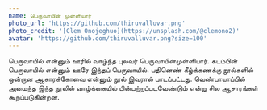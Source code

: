 ```yaml
---
name: பெருவாயின் முள்ளியார்
photo_url: 'https://github.com/thiruvalluvar.png'
photo_credit: '[Clem Onojeghuo](https://unsplash.com/@clemono2)'
avatar: 'https://github.com/thiruvalluvar.png?size=100'
---
```





பெருவாயில் என்னும் ஊரில் வாழ்ந்த புலவர் பெருவாயின்முள்ளியார். கடம்பின் பெருவாயில் என்னும் ஊரே இந்தப் பெருவாயில். பதினெண் கீழ்க்கணக்கு நூல்களில் ஒன்றான ஆசாரக்கோவை என்னும் நூல் இவரால் பாடப்பட்டது. வெண்பாயாப்பில் அமைந்த இந்த நூலில் வாழ்க்கையில் பின்பற்றப்படவேண்டும் என்று சில ஆசாரங்கள் கூறப்படுகின்றன.